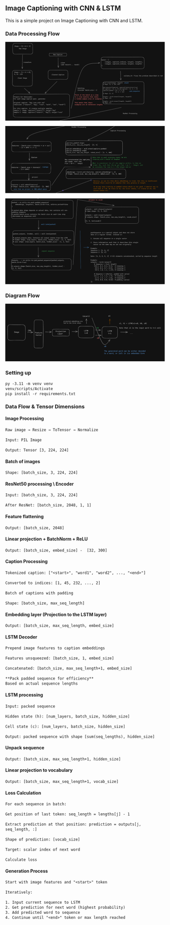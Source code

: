 ## Image Captioning with CNN & LSTM

This is a simple project on Image Captioning with CNN and LSTM. 



### Data Processing Flow 
![alt text](assets/p1.png)

![alt text](assets/p2.png)

![alt text](assets/p3.png)

### Diagram Flow 
![alt text](assets/image.png)


### Setting up
```
py -3.11 -m venv venv 
venv/scripts/Activate 
pip install -r requirements.txt
```


### Data Flow & Tensor Dimensions

#### Image Processing
```
Raw image → Resize → ToTensor → Normalize

Input: PIL Image

Output: Tensor [3, 224, 224]
```
#### Batch of images

```
Shape: [batch_size, 3, 224, 224]
```

#### ResNet50 processing \ Encoder 
```
Input: [batch_size, 3, 224, 224]

After ResNet: [batch_size, 2048, 1, 1]
```

#### Feature flattening
```
Output: [batch_size, 2048]
```
#### Linear projection + BatchNorm + ReLU
```
Output: [batch_size, embed_size] -  [32, 300]
```
#### Caption Processing
```
Tokenized caption: ["<start>", "word1", "word2", ..., "<end>"]

Converted to indices: [1, 45, 232, ..., 2]

Batch of captions with padding

Shape: [batch_size, max_seq_length]
```

#### Embedding layer (Projection to the LSTM layer)
```
Output: [batch_size, max_seq_length, embed_size]
```
#### LSTM Decoder
```
Prepend image features to caption embeddings

Features unsqueezed: [batch_size, 1, embed_size]

Concatenated: [batch_size, max_seq_length+1, embed_size]

**Pack padded sequence for efficiency**
Based on actual sequence lengths
```
#### LSTM processing
```
Input: packed sequence

Hidden state (h): [num_layers, batch_size, hidden_size]

Cell state (c): [num_layers, batch_size, hidden_size]

Output: packed sequence with shape [sum(seq_lengths), hidden_size]
```
#### Unpack sequence
```
Output: [batch_size, max_seq_length+1, hidden_size]
```
#### Linear projection to vocabulary
```
Output: [batch_size, max_seq_length+1, vocab_size]
```
#### Loss Calculation
```
For each sequence in batch:

Get position of last token: seq_length = lengths[j] - 1

Extract prediction at that position: prediction = outputs[j, seq_length, :]

Shape of prediction: [vocab_size]

Target: scalar index of next word

Calculate loss 
```
#### Generation Process
```
Start with image features and "<start>" token

Iteratively:

1. Input current sequence to LSTM
2. Get prediction for next word (highest probability)
3. Add predicted word to sequence
4. Continue until "<end>" token or max length reached
```